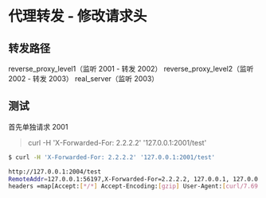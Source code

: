 # 代理转发 - 修改请求头

## 转发路径
reverse_proxy_level1（监听 2001 - 转发 2002）
reverse_proxy_level2（监听 2002 - 转发 2003）
real_server（监听 2003）


## 测试
首先单独请求 2001
> curl -H 'X-Forwarded-For: 2.2.2.2' '127.0.0.1:2001/test'
```bash
$ curl -H 'X-Forwarded-For: 2.2.2.2' '127.0.0.1:2001/test'

http://127.0.0.1:2004/test
RemoteAddr=127.0.0.1:56197,X-Forwarded-For=2.2.2.2, 127.0.0.1, 127.0.0.1,X-Real-Ip=127.0.0.1:56195
headers =map[Accept:[*/*] Accept-Encoding:[gzip] User-Agent:[curl/7.69.1] X-Forwarded-For:[2.2.2.2, 127.0.0.1, 127.0.0.1] X-Real-Ip:[127.0.0.1:56195]]


```